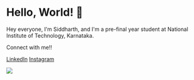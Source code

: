 # Hello, World! 👋

Hey everyone, I'm Siddharth, and I'm a pre-final year student at National Institute of Technology, Karnataka.
<br>

Connect with me!!

<a href="https://www.linkedin.com/in/siddharthct" target="_blank">LinkedIn</a>
<a href="https://www.instagram.com/siddharth.tanksali/" target="_blank">Instagram</a>

![](https://komarev.com/ghpvc/?username=Siddharth-ct&label=PROFILE+VIEWS)
